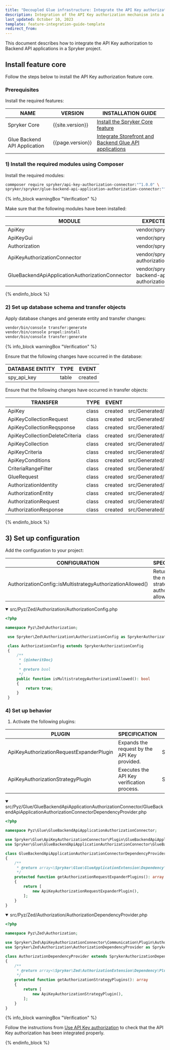 ```yaml
---
title: "Decoupled Glue infrastructure: Integrate the API Key authorization"
description: Integration of the API Key authorization mechanism into a Spryker project.
last_updated: October 10, 2023
template: feature-integration-guide-template
redirect_from:
---
```


This document describes how to integrate the API Key authorization to Backend API applications in a Spryker project.

## Install feature core

Follow the steps below to install the API Key authorization feature core.

### Prerequisites

Install the required features:

| NAME                         | VERSION           | INSTALLATION GUIDE                                                                                                                                                                                                                |
|------------------------------| ----------------- |----------------------------------------------------------------------------------------------------------------------------------------------------------------------------------------------------------------------------------|
| Spryker Core                 | {{site.version}} | [Install the Spryker Core feature](/docs/pbc/all/miscellaneous/{{site.version}}/install-and-upgrade/install-features/install-the-spryker-core-feature.html)                                                                                                                                                                |
| Glue Backend API Application | {{page.version}} | [Integrate Storefront and Backend Glue API applications](/docs/scos/dev/migration-concepts/migrate-to-decoupled-glue-infrastructure/decoupled-glue-infrastructure-integrate-storefront-and-backend-glue-api-applications.html) |

### 1) Install the required modules using Composer

Install the required modules:

```bash
commposer require spryker/api-key-authorization-connector:"^1.0.0" \
spryker/spryker/glue-backend-api-application-authorization-connector:"^1.4.0"
```

{% info_block warningBox "Verification" %}

Make sure that the following modules have been installed:

| MODULE                       | EXPECTED DIRECTORY                             |
|------------------------------|------------------------------------------------|
| ApiKey                       | vendor/spryker/api-key                         |
| ApiKeyGui                    | vendor/spryker/api-key-gui                     |
| Authorization                | vendor/spryker/authorization                   |
| ApiKeyAuthorizationConnector | vendor/spryker/api-key-authorization-connector |
| GlueBackendApiApplicationAuthorizationConnector                | vendor/spryker/glue-backend-api-application-authorization-connector                   |

{% endinfo_block %}

### 2) Set up database schema and transfer objects

Apply database changes and generate entity and transfer changes:

```bash
vendor/bin/console transfer:generate
vendor/bin/console propel:install
vendor/bin/console transfer:generate
```

{% info_block warningBox "Verification" %}

Ensure that the following changes have occurred in the database:

| DATABASE ENTITY | TYPE | EVENT |
|-----------------| --- | --- |
| spy\_api\_key   | table | created |

Ensure that the following changes have occurred in transfer objects:

| TRANSFER                       | TYPE | EVENT | PATH |
|--------------------------------| --- | --- | --- |
| ApiKey                         | class | created | src/Generated/Shared/Transfer/ApiKeyTransfer |
| ApiKeyCollectionRequest        | class | created | src/Generated/Shared/Transfer/ApiKeyCollectionRequestTransfer |
| ApiKeyCollectionReqsponse      | class | created | src/Generated/Shared/Transfer/ApiKeyCollectionReqsponseTransfer |
| ApiKeyCollectionDeleteCriteria | class | created | src/Generated/Shared/Transfer/ApiKeyCollectionDeleteCriteriaTransfer |
| ApiKeyCollection               | class | created | src/Generated/Shared/Transfer/ApiKeyCollectionTransfer |
| ApiKeyCriteria                 | class | created | src/Generated/Shared/Transfer/ApiKeyCriteriaTransfer |
| ApiKeyConditions                  | class | created | src/Generated/Shared/Transfer/ApiKeyConditionsTransfer |
| CriteriaRangeFilter                  | class | created | src/Generated/Shared/Transfer/CriteriaRangeFilterTransfer |
| GlueRequest                 | class | created | src/Generated/Shared/Transfer/GlueRequestTransfer |
| AuthorizationIdentity  | class | created | src/Generated/Shared/Transfer/AuthorizationIdentityTransfer |
| AuthorizationEntity  | class | created | src/Generated/Shared/Transfer/AuthorizationEntityTransfer |
| AuthorizationRequest  | class | created | src/Generated/Shared/Transfer/AuthorizationRequestTransfer |
| AuthorizationResponse  | class | created | src/Generated/Shared/Transfer/AuthorizationResponseTransfer |

{% endinfo_block %}

## 3) Set up configuration

Add the configuration to your project:

| CONFIGURATION                                              | SPECIFICATION                                                    | NAMESPACE |
|------------------------------------------------------------|------------------------------------------------------------------| --- |
| AuthorizationConfig::isMultistrategyAuthorizationAllowed() | Returns true if the multiple strategies authorization is allowed. | Pyz\Zed\Authorization\AuthorizationConfig |

<details open>
<summary markdown='span'>src/Pyz/Zed/Authorization/AuthorizationConfig.php</summary>

```php
<?php

namespace Pyz\Zed\Authorization;

 use Spryker\Zed\Authorization\AuthorizationConfig as SprykerAuthorizationConfig;

 class AuthorizationConfig extends SprykerAuthorizationConfig
 {
     /**
      * {@inheritDoc}
      *
      * @return bool
      */
     public function isMultistrategyAuthorizationAllowed(): bool
     {
         return true;
     }
 }
```
</details>

### 4) Set up behavior

1. Activate the following plugins:

| PLUGIN | SPECIFICATION                                | NAMESPACE |
| --- |----------------------------------------------| --- |
| ApiKeyAuthorizationRequestExpanderPlugin | Expands the request by the API Key provided. | Spryker\Glue\ApiKeyAuthorizationConnector\Plugin\GlueBackendApiApplicationAuthorizationConnector |
| ApiKeyAuthorizationStrategyPlugin | Executes the API Key verification process.         | Spryker\Zed\ApiKeyAuthorizationConnector\Communication\Plugin\Authorization |

<details open>
<summary markdown='span'>src/Pyz/Glue/GlueBackendApiApplicationAuthorizationConnector/GlueBackendApiApplicationAuthorizationConnectorDependencyProvider.php</summary>

```php
<?php

namespace Pyz\Glue\GlueBackendApiApplicationAuthorizationConnector;

use Spryker\Glue\ApiKeyAuthorizationConnector\Plugin\GlueBackendApiApplicationAuthorizationConnector\ApiKeyAuthorizationRequestExpanderPlugin;
use Spryker\Glue\GlueBackendApiApplicationAuthorizationConnector\GlueBackendApiApplicationAuthorizationConnectorDependencyProvider as SprykerGlueBackendApiApplicationAuthorizationConnectorDependencyProvider;

class GlueBackendApiApplicationAuthorizationConnectorDependencyProvider extends SprykerGlueBackendApiApplicationAuthorizationConnectorDependencyProvider
{
    /**
     * @return array<\Spryker\Glue\GlueApplicationExtension\Dependency\Plugin\AuthorizationRequestExpanderPluginInterface>
     */
    protected function getAuthorizationRequestExpanderPlugins(): array
    {
        return [
            new ApiKeyAuthorizationRequestExpanderPlugin(),
        ];
    }
}

```
</details>

<details open>
<summary markdown='span'>src/Pyz/Zed/Authorization/AuthorizationDependencyProvider.php</summary>

```php  
<?php

namespace Pyz\Zed\Authorization;

use Spryker\Zed\ApiKeyAuthorizationConnector\Communication\Plugin\Authorization\ApiKeyAuthorizationStrategyPlugin;
use Spryker\Zed\Authorization\AuthorizationDependencyProvider as SprykerAuthorizationDependencyProvider;

class AuthorizationDependencyProvider extends SprykerAuthorizationDependencyProvider
{
    /**
     * @return array<\Spryker\Zed\AuthorizationExtension\Dependency\Plugin\AuthorizationStrategyPluginInterface>
     */
    protected function getAuthorizationStrategyPlugins(): array
    {
        return [
            new ApiKeyAuthorizationStrategyPlugin(),
        ];
    }
}

```
</details>

{% info_block warningBox "Verification" %}

Follow the instructions from [Use API Key authorization](/docs/scos/dev/glue-api-guides/{{site.version}}/use-api-key-authorization.html) to check that the API Key authorization has been integrated properly.

{% endinfo_block %}